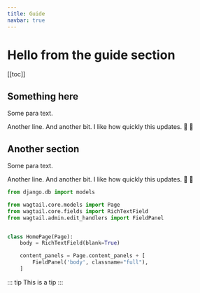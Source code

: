 ```yaml
---
title: Guide
navbar: true
---
```


# Hello from the guide section

[[toc]]

## Something here
Some para text.

Another line. And another bit. I like how quickly this updates. :tada: :100:

## Another section
Some para text.

Another line. And another bit. I like how quickly this updates. :tada: :100:

```python
from django.db import models

from wagtail.core.models import Page
from wagtail.core.fields import RichTextField
from wagtail.admin.edit_handlers import FieldPanel


class HomePage(Page):
    body = RichTextField(blank=True)

    content_panels = Page.content_panels + [
        FieldPanel('body', classname="full"),
    ]
```

::: tip
This is a tip
:::